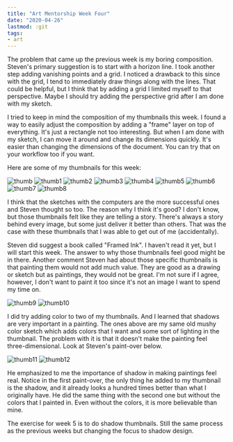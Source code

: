 ```yaml
---
title: "Art Mentorship Week Four"
date: "2020-04-26"
lastmod: :git
tags:
- art
---
```


The problem that came up the previous week is my boring composition. Steven's
primary suggestion is to start with a horizon line. I took another step adding vanishing
points and a grid. I noticed a drawback to this since with the grid, I tend to
immediately draw things along with the lines. That could be helpful, but I think that by
adding a grid I limited myself to that perspective. Maybe I should try adding the
perspective grid after I am done with my sketch.

I tried to keep in mind the composition of my thumbnails this week. I found a way to
easily adjust the composition by adding a "frame" layer on top of everything. It's just a
rectangle not too interesting. But when I am done with my sketch, I can move it
around and change its dimensions quickly. It's easier than changing the dimensions of
the document. You can try that on your workflow too if you want.

Here are some of my thumbnails for this week:

![thumb](attachments/thumb.png)
![thumb1](attachments/thumb1.png)
![thumb2](attachments/thumb2.png)
![thumb3](attachments/thumb3.png)
![thumb4](attachments/thumb4.png)
![thumb5](attachments/thumb5.png)
![thumb6](attachments/thumb6.png)
![thumb7](attachments/thumb7.png)
![thumb8](attachments/thumb8.png)

I think that the sketches with the computers are the more successful ones and Steven
thought so too. The reason why I think it's good? I don't know, but those thumbnails
felt like they are telling a story. There's always a story behind every image, but some
just deliver it better than others. That was the case with these thumbnails that I was
able to get out of me (accidentally).

Steven did suggest a book called "Framed Ink". I haven't read it yet, but I will
start this week. The answer to why those thumbnails feel good might be in there.
Another comment Steven had about those specific thumbnails is that painting them
would not add much value. They are good as a drawing or sketch but as paintings,
they would not be great. I'm not sure if I agree, however, I don't want to paint
it too since it's not an image I want to spend my time on.

![thumb9](attachments/thumb9.png)
![thumb10](attachments/thumb10.png)

I did try adding color to two of my thumbnails. And I learned that shadows are
very important in a painting. The ones above are my same old mushy color sketch
which adds colors that I want and some sort of lighting in the thumbnail. The
problem with it is that it doesn't make the painting feel three-dimensional.
Look at Steven's paint-over below.

![thumb11](attachments/thumb11.png)
![thumb12](attachments/thumb12.png)

He emphasized to me the importance of shadow in making paintings feel real.
Notice in the first paint-over, the only thing he added to my thumbnail is the
shadow, and it already looks a hundred times better than what I originally have.
He did the same thing with the second one but without the colors that I painted
in. Even without the colors, it is more believable than mine.

The exercise for week 5 is to do shadow thumbnails. Still the same process as
the previous weeks but changing the focus to shadow design.
